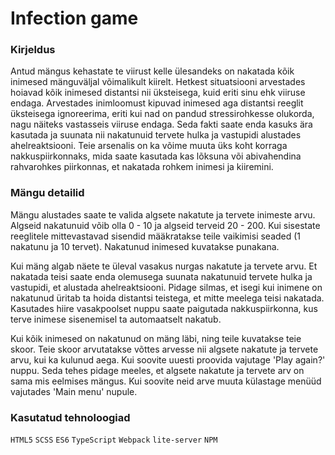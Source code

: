# Infection game

### Kirjeldus
Antud mängus kehastate te viirust kelle ülesandeks on nakatada kõik inimesed mänguväljal võimalikult kiirelt.
Hetkest situatsiooni arvestades hoiavad kõik inimesed distantsi nii üksteisega, kuid eriti sinu ehk viiruse endaga.
Arvestades inimloomust kipuvad inimesed aga distantsi reeglit üksteisega ignoreerima, eriti kui nad on pandud stressirohkesse
olukorda, nagu näiteks vastasseis viiruse endaga. Seda fakti saate enda kasuks ära kasutada ja suunata nii nakatunuid 
tervete hulka ja vastupidi alustades ahelreaktsiooni. Teie arsenalis on ka võime muuta üks koht korraga nakkuspiirkonnaks, 
mida saate kasutada kas lõksuna või abivahendina rahvarohkes piirkonnas, et nakatada rohkem inimesi ja kiiremini.

### Mängu detailid
Mängu alustades saate te valida algsete nakatute ja tervete inimeste arvu. Algseid nakatunuid võib olla 0 - 10 ja algseid
terveid 20 - 200. Kui sisestate reeglitele mittevastavad sisendid määkratakse teile vaikimisi seaded (1 nakatunu ja 
10 tervet). Nakatunud inimesed kuvatakse punakana.

Kui mäng algab näete te üleval vasakus nurgas nakatute ja tervete arvu. Et nakatada teisi saate enda olemusega suunata
nakatunuid tervete hulka ja vastupidi, et alustada ahelreaktsiooni. Pidage silmas, et isegi kui inimene on nakatunud 
üritab ta hoida distantsi teistega, et mitte meelega teisi nakatada. Kasutades hiire vasakpoolset nuppu saate paigutada
nakkuspiirkonna, kus terve inimese sisenemisel ta automaatselt nakatub. 

Kui kõik inimesed on nakatunud on mäng läbi, ning teile kuvatakse teie skoor. Teie skoor arvutatakse võttes arvesse 
nii algsete nakatute ja tervete arvu, kui ka kulunud aega. Kui soovite uuesti proovida vajutage 'Play again?' nuppu.
Seda tehes pidage meeles, et algsete nakatute ja tervete arv on sama mis eelmises mängus. Kui soovite neid arve muuta
külastage menüüd vajutades 'Main menu' nupule.

### Kasutatud tehnoloogiad
`HTML5` `SCSS` `ES6` `TypeScript` `Webpack` `lite-server` `NPM`
